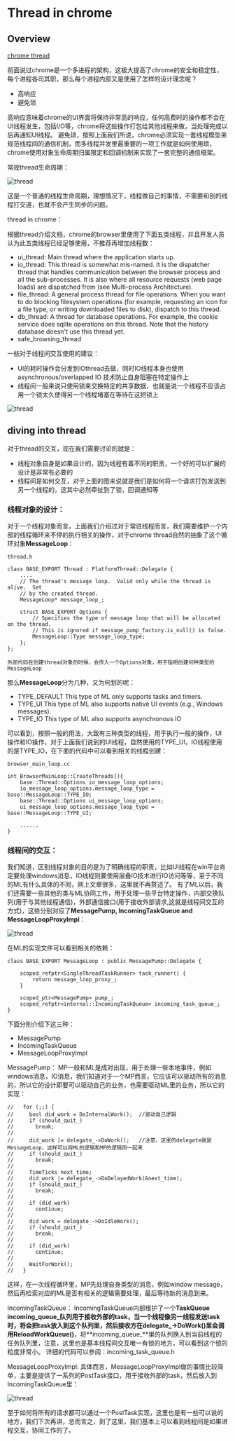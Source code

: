 # Thread in chrome

## Overview

[chrome thread](http://www.chromium.org/developers/design-documents/threading)

前面说过chrome是一个多进程的架构，这极大提高了chrome的安全和稳定性，每个进程各司其职，那么每个进程内部又是使用了怎样的设计理念呢？

* 高响应
* 避免琐

高响应意味着chrome的UI界面将保持非常高的响应，任何高费时的操作都不会在UI线程发生，包括I/O等，chrome将这些操作打包给其他线程来做，当处理完成以后再通知UI线程。
避免琐，按照上面我们所说，chrome必须实现一套线程模型来规范线程间的通信机制，而多线程并发里最重要的一项工作就是如何使用琐，chrome使用对象生命周期归属限定和回调机制来实现了一套完整的通信框架。

常规thread生命周期：

![thread](https://github.com/llluiop/Chrome-Source-Analyze/raw/master/source/img/chrome-normal-thread.png)

这是一个普通的线程生命周期，理想情况下，线程做自己的事情，不需要和别的线程打交道，也就不会产生同步的问题。

thread in chrome：

根据thread介绍文档，chrome的browser里使用了下面五类线程，并且开发人员认为此五类线程已经足够使用，不推荐再增加线程数：

* ui_thread: Main thread where the application starts up.
* io_thread: This thread is somewhat mis-named. It is the dispatcher thread that handles communication between the browser process and all the sub-processes. It is also where all resource requests (web page loads) are dispatched from (see Multi-process Architecture). 
* file_thread: A general process thread for file operations. When you want to do blocking filesystem operations (for example, requesting an icon for a file type, or writing downloaded files to disk), dispatch to this thread. 
* db_thread: A thread for database operations. For example, the cookie service does sqlite operations on this thread. Note that the history database doesn't use this thread yet. 
* safe_browsing_thread 


一些对于线程间交互使用的建议：

* UI的耗时操作会分发到IOthread去做，同时IO线程本身也使用 asynchronous/overlapped IO 技术防止自身阻塞在特定操作上
* 线程间一般来说只使用锁来交换特定的共享数据，也就是说一个线程不应该占用一个锁太久使得另一个线程堵塞在等待在这把锁上

![thread](https://github.com/llluiop/Chrome-Source-Analyze/raw/master/source/img/chrome-thread.png)

## diving into thread

对于thread的交互，现在我们需要讨论的就是：

* 线程对象自身是如果设计的，因为线程有着不同的职责，一个好的可以扩展的设计是非常有必要的
* 线程间是如何交互，对于上面的图来说就是我们是如何将一个请求打包发送到另一个线程的，这其中必然牵扯到了锁，回调通知等

### 线程对象的设计：

对于一个线程对象而言，上面我们介绍过对于常驻线程而言，我们需要维护一个内部的线程循环来不停的执行相关的操作，对于chrome thread自然的抽象了这个循环对象**MessageLoop**：

    thread.h
    
    class BASE_EXPORT Thread : PlatformThread::Delegate { 
        ....
        // The thread's message loop.  Valid only while the thread is alive.  Set
        // by the created thread.
        MessageLoop* message_loop_;
        
        struct BASE_EXPORT Options {
            // Specifies the type of message loop that will be allocated on the thread.
            // This is ignored if message_pump_factory.is_null() is false.
            MessageLoop::Type message_loop_type;
        };
    };
    
    外部代码在创建thread对象的时候，会传入一个Options对象，用于指明创建何种类型的MessageLoop
    
那么**MessageLoop**分为几种，又为何划的呢：

* TYPE_DEFAULT This type of ML only supports tasks and timers.
* TYPE_UI  This type of ML also supports native UI events (e.g., Windows messages).
* TYPE_IO  This type of ML also supports asynchronous IO

可以看到，按照一般的用法，大致有三种类型的线程，用于执行一般的操作，UI操作和IO操作，对于上面我们说到的UI线程，自然使用的TYPE_UI，IO线程使用的是TYPE_IO，在下面的代码中可以看到相关的线程创建：

    browser_main_loop.cc
    
    int BrowserMainLoop::CreateThreads(){
        base::Thread::Options io_message_loop_options;
        io_message_loop_options.message_loop_type = base::MessageLoop::TYPE_IO;
        base::Thread::Options ui_message_loop_options;
        ui_message_loop_options.message_loop_type = base::MessageLoop::TYPE_UI;
        
        ......
    }
    
### 线程间的交互：
    
我们知道，区别线程对象的目的是为了明确线程的职责，比如UI线程在win平台肯定要处理windows消息，IO线程则要使用层叠IO技术进行IO访问等等，至于不同的ML有什么具体的不同，网上文章很多，这里就不再赘述了。
有了ML以后，我们还需要一些其他的类与ML协同工作，用于处理一些平台特定操作，内部交换队列(用于与其他线程通信)，外部通信接口(用于接收外部请求,这就是线程间交互的方式)，这些分别对应了**MessagePump, IncomingTaskQueue and MessageLoopProxyImpl**：

![thread](https://github.com/llluiop/Chrome-Source-Analyze/raw/master/source/img/chrome-messageloop.png)

在ML的实现文件可以看到相关的依赖：

    class BASE_EXPORT MessageLoop : public MessagePump::Delegate {
        
        scoped_refptr<SingleThreadTaskRunner> task_runner() {
            return message_loop_proxy_;
        }
        
        scoped_ptr<MessagePump> pump_;        
        scoped_refptr<internal::IncomingTaskQueue> incoming_task_queue_;
    }

下面分别介绍下这三种：

* MessagePump
* IncomingTaskQueue
* MessageLoopProxyImpl

MessagePump：
MP一般和ML是成对出现，用于处理一些本地事件，例如windows消息，IO消息，我们知道对于一个MP而言，它应该可以驱动所有的消息的，所以它的设计即要可以驱动自己的业务，也需要驱动ML里的业务，所以它的实现：

    //   for (;;) {
    //     bool did_work = DoInternalWork();  //驱动自己逻辑
    //     if (should_quit_)
    //       break;
    //
    //     did_work |= delegate_->DoWork();   //注意，这里的delegate就是MessageLoop，这样可以将ML的逻辑和MP的逻辑同一起来
    //     if (should_quit_)
    //       break;
    //
    //     TimeTicks next_time;
    //     did_work |= delegate_->DoDelayedWork(&next_time);
    //     if (should_quit_)
    //       break;
    //
    //     if (did_work)
    //       continue;
    //
    //     did_work = delegate_->DoIdleWork();
    //     if (should_quit_)
    //       break;
    //
    //     if (did_work)
    //       continue;
    //
    //     WaitForWork();
    //   }
    
这样，在一次线程循环里，MP先处理自身类型的消息，例如window message，然后再检索对应的ML是否有相关的逻辑需要处理，最后等待新的消息到来。


IncomingTaskQueue：
IncomingTaskQueue内部维护了一个**TaskQueue incoming_queue_**队列用于接收外部的task，当一个线程像另一线程发送task时，将会把task放入到这个队列里，然后接收方在delegate_->DoWork()里会调用**ReloadWorkQueue()**，将**incoming_queue_**里的队列换入到当前线程的任务队列里，注意，这里也是基本线程间交互唯一有锁的地方，可以看到这个锁的粒度非常小。
详细的代码可以参阅：incoming_task_queue.h


MessageLoopProxyImpl:
具体而言，MessageLoopProxyImpl做的事情比较简单，主要是提供了一系列的PostTask接口，用于接收外部的task，然后放入到IncomingTaskQueue里：

![thread](https://github.com/llluiop/Chrome-Source-Analyze/raw/master/source/img/chrome-thread-interact.png)

至于如何将所有的请求都可以通过一个PostTask实现，这里也是有一些可以说的地方，我们下次再讲，总而言之，到了这里，我们基本上可以看到线程间是如果进程交互，协同工作的了。